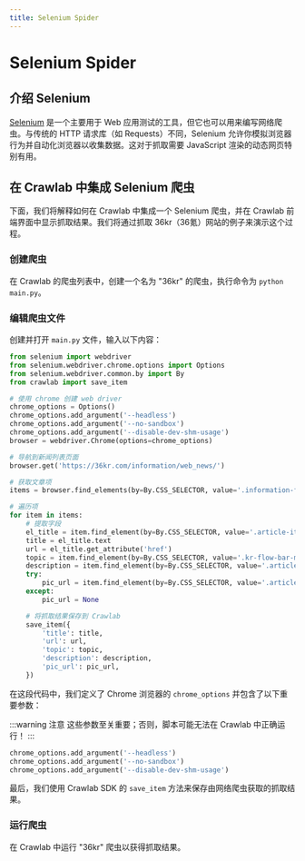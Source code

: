 ```yaml
---
title: Selenium Spider
---
```


# Selenium Spider

## 介绍 Selenium

[Selenium](https://selenium-python.readthedocs.io/index.html) 是一个主要用于 Web 应用测试的工具，但它也可以用来编写网络爬虫。与传统的 HTTP 请求库（如 Requests）不同，Selenium 允许你模拟浏览器行为并自动化浏览器以收集数据。这对于抓取需要 JavaScript 渲染的动态网页特别有用。

## 在 Crawlab 中集成 Selenium 爬虫

下面，我们将解释如何在 Crawlab 中集成一个 Selenium 爬虫，并在 Crawlab 前端界面中显示抓取结果。我们将通过抓取 36kr（36氪）网站的例子来演示这个过程。

### 创建爬虫

在 Crawlab 的爬虫列表中，创建一个名为 "36kr" 的爬虫，执行命令为 `python main.py`。

### 编辑爬虫文件

创建并打开 `main.py` 文件，输入以下内容：

```python
from selenium import webdriver
from selenium.webdriver.chrome.options import Options
from selenium.webdriver.common.by import By
from crawlab import save_item

# 使用 chrome 创建 web driver
chrome_options = Options()
chrome_options.add_argument('--headless')
chrome_options.add_argument('--no-sandbox')
chrome_options.add_argument('--disable-dev-shm-usage')
browser = webdriver.Chrome(options=chrome_options)

# 导航到新闻列表页面
browser.get('https://36kr.com/information/web_news/')

# 获取文章项
items = browser.find_elements(by=By.CSS_SELECTOR, value='.information-flow-list > .information-flow-item')

# 遍历项
for item in items:
    # 提取字段
    el_title = item.find_element(by=By.CSS_SELECTOR, value='.article-item-title')
    title = el_title.text
    url = el_title.get_attribute('href')
    topic = item.find_element(by=By.CSS_SELECTOR, value='.kr-flow-bar-motif > a').text
    description = item.find_element(by=By.CSS_SELECTOR, value='.article-item-description').text
    try:
        pic_url = item.find_element(by=By.CSS_SELECTOR, value='.article-item-pic > img').get_attribute('src')
    except:
        pic_url = None

    # 将抓取结果保存到 Crawlab
    save_item({
        'title': title,
        'url': url,
        'topic': topic,
        'description': description,
        'pic_url': pic_url,
    })
```

在这段代码中，我们定义了 Chrome 浏览器的 `chrome_options` 并包含了以下重要参数：

:::warning 注意
这些参数至关重要；否则，脚本可能无法在 Crawlab 中正确运行！
:::

```python
chrome_options.add_argument('--headless')
chrome_options.add_argument('--no-sandbox')
chrome_options.add_argument('--disable-dev-shm-usage')
```

最后，我们使用 Crawlab SDK 的 `save_item` 方法来保存由网络爬虫获取的抓取结果。

### 运行爬虫

在 Crawlab 中运行 "36kr" 爬虫以获得抓取结果。